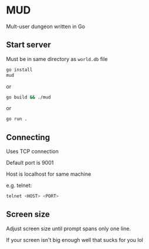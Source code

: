 # MUD
Mult-user dungeon written in Go

## Start server

Must be in same directory as `world.db` file

```bash
go install
mud
```
or
```bash
go build && ./mud
```
or
```bash
go run .
```

## Connecting

Uses TCP connection

Default port is 9001

Host is localhost for same machine


e.g. telnet:
```bash
telnet <HOST> <PORT>
```

## Screen size

Adjust screen size until prompt spans only one line.

If your screen isn't big enough well that sucks for you lol